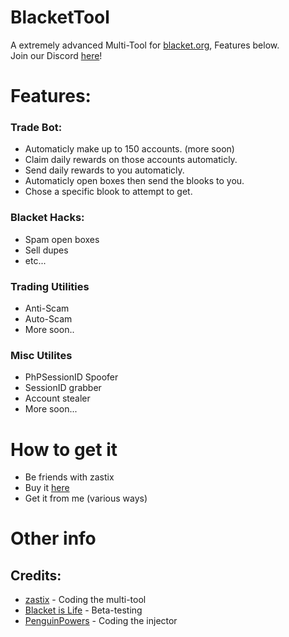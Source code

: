 # BlacketTool
A extremely advanced Multi-Tool for [blacket.org](https://beta.blacket.org/), Features below.<br>
Join our Discord [here](https://discord.gg/xxBtqPHSjW)!
# Features:
### Trade Bot:
- Automaticly make up to 150 accounts. (more soon)
- Claim daily rewards on those accounts automaticly.
- Send daily rewards to you automaticly.
- Automaticly open boxes then send the blooks to you.
- Chose a specific blook to attempt to get.
### Blacket Hacks:
- Spam open boxes
- Sell dupes
- etc...
### Trading Utilities
- Anti-Scam
- Auto-Scam
- More soon..
### Misc Utilites
- PhPSessionID Spoofer
- SessionID grabber
- Account stealer
- More soon...
# How to get it
- Be friends with zastix
- Buy it [here](https://discord.gg/xxBtqPHSjW)
- Get it from me (various ways)
# Other info
## Credits:
- [zastix](https://github.com/ZasticBradyn) - Coding the multi-tool
- [Blacket is Life](https://www.youtube.com/channel/UC_NHqSmXMtvzrA99euVvr9w) - Beta-testing
- [PenguinPowers](https://github.com/penguinblook/) - Coding the injector
